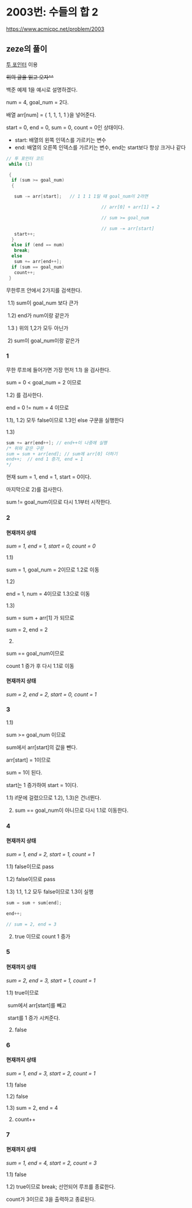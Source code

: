 # 2003번: 수들의 합 2

https://www.acmicpc.net/problem/2003

## zeze의 풀이

[투 포인터](https://m.blog.naver.com/kks227/220795165570) 이용

~~위의 글을 읽고 오자^^~~


백준 예제 1을 예시로 설명하겠다.

num = 4, goal_num = 2다.


배열 arr[num] = { 1, 1, 1, 1 }을 넣어준다.

start = 0, end = 0, sum = 0, count = 0인 상태이다.

- start: 배열의 왼쪽 인덱스를 가르키는 변수
- end: 배열의 오른쪽 인덱스를 가르키는 변수, end는 start보다 항상 크거나 같다

```c++
// 투 포인터 코드
 while (1)

 {
  if (sum >= goal_num)
  {

   sum -= arr[start]; 	// 1 1 1 1일 때 goal_num이 2라면

            						// arr[0] + arr[1] = 2

           							// sum >= goal_num

            						// sum -= arr[start]
   start++;
  }
  else if (end == num)
   break;
  else
   sum += arr[end++];
  if (sum == goal_num)
   count++;
 }
```

무한루프 안에서 2가지를 검색한다.

​ 1.1) sum이 goal_num 보다 큰가

​ 1.2) end가 num이랑 같은가

​ 1.3 ) 위의 1,2가 모두 아닌가

​ 2) sum이 goal_num이랑 같은가

### 1

무한 루프에 들어가면 가장 먼저 1.1) 을 검사한다.

sum = 0 < goal_num = 2 이므로

1.2) 를 검사한다.

end = 0 != num = 4 이므로

1.1), 1.2) 모두 false이므로 1.3인 else 구문을 실행한다

1.3)

```c++
sum += arr[end++]; // end++이 나중에 실행
/* 위와 같은 구문
sum = sum + arr[end]; // sum에 arr[0] 더하기
end++;	// end 1 증가, end = 1
*/
```

현재 sum = 1, end = 1, start = 0이다.

마지막으로 2)를 검사한다.

sum != goal_num이므로 다시 1.1부터 시작한다.

### 2

#### 현재까지 상태

_sum = 1, end = 1, start = 0, count = 0_

1.1)

sum = 1, goal_num = 2이므로 1.2로 이동

1.2)

end = 1, num = 4이므로 1.3으로 이동

1.3)

sum = sum + arr[1] 가 되므로

sum = 2, end = 2

2.

sum == goal_num이므로

count 1 증가 후 다시 1.1로 이동

#### 현재까지 상태

_sum = 2, end = 2, start = 0, count = 1_

### 3

1.1)

sum >= goal_num 이므로

sum에서 arr[start]의 값을 뺀다.

arr[start] = 1이므로

sum = 1이 된다.

start는 1 증가하여 start = 1이다.

1.1) if문에 걸렸으므로 1.2), 1.3)은 건너뛴다.

2. sum == goal_num이 아니므로 다시 1.1로 이동한다.

### 4

#### 현재까지 상태

_sum = 1, end = 2, start = 1, count = 1_

1.1) false이므로 pass

1.2) false이므로 pass

1.3) 1.1, 1.2 모두 false이므로 1.3이 실행

```c++
sum = sum + sum[end];

end++;

// sum = 2, end = 3
```

2. true 이므로 count 1 증가

### 5

#### 현재까지 상태

_sum = 2, end = 3, start = 1, count = 1_

1.1) true이므로

​ sum에서 arr[start]를 빼고

​ start를 1 증가 시켜준다.

2. false

### 6

#### 현재까지 상태

_sum = 1, end = 3, start = 2, count = 1_

1.1) false

1.2) false

1.3) sum = 2, end = 4

2. count++

### 7

#### 현재까지 상태

_sum = 1, end = 4, start = 2, count = 3_

1.1) false

1.2) true이므로 break; 선언되어 루프를 종료한다.

count가 3이므로 3을 출력하고 종료된다.
